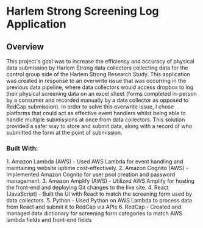 <h1><strong>Harlem Strong Screening Log Application</strong></h1>

<h2>Overview</h2>
This project's goal was to increase the efficiency and accuracy of physical data submission by Harlem Strong data collectors collecting data for the control group side of the Harlem Strong Research Study. This application was created in response to an overwrite issue that was occurring in the previous data pipeline, where data collectors would access dropbox to log their physical screening data on an excel sheet (forms completed in-person by a consumer and recorded manually by a data collector as opposed to RedCap submission). In order to solve this overwrite issue, I chose platforms that could act as effective event handlers whilst being able to handle multiple submissions at once from data collectors. This solution provided a safer way to store and submit data, along with a record of who submitted the form at the point of submission. 


<h3>Built With:</h3>
1. Amazon Lambda (AWS) - Used AWS Lambda for event handling and maintaining website uptime cost-effectively.
2. Amazon Cognito (AWS) - Implemented Amazon Cognito for user pool creation and password management.
3. Amazon Amplify (AWS) - Utilized AWS Amplify for hosting the front-end and deploying Git changes to the live site.
4. React (JavaScript) - Built the UI with React to match the screening form used by data collectors.
5. Python - Used Python on AWS Lambda to process data from React and submit it to RedCap via APIs
6. RedCap - Created and managed data dictionary for screening form categories to match AWS lambda fields and front-end fields
